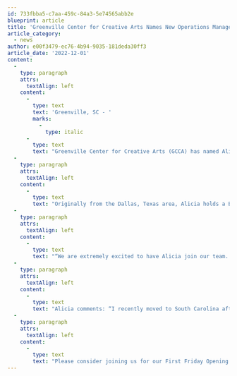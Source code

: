 ```yaml
---
id: 733fbba5-c7aa-459c-84a3-5e74565abb2e
blueprint: article
title: 'Greenville Center for Creative Arts Names New Operations Manager'
article_category:
  - news
author: e00f3479-ec76-4b94-9035-181deda30ff3
article_date: '2022-12-01'
content:
  -
    type: paragraph
    attrs:
      textAlign: left
    content:
      -
        type: text
        text: 'Greenville, SC - '
        marks:
          -
            type: italic
      -
        type: text
        text: "Greenville Center for Creative Arts (GCCA) has named Alicia Mizuno as its next Operations Manager. As the newest member of the\_ GCCA team, Alicia brings extensive experience in facilities and operational management to the organization.\_"
  -
    type: paragraph
    attrs:
      textAlign: left
    content:
      -
        type: text
        text: "Originally from the Dallas, Texas area, Alicia holds a Bachelor of Fine Arts degree in\_ Metalsmithing and Jewelry Design from the University of North Texas. She was awarded the True Blue Award for Collaboration in 2019 by her previous employer, Allied Solutions,\_ based in Plano, Texas.\_"
  -
    type: paragraph
    attrs:
      textAlign: left
    content:
      -
        type: text
        text: "“We are extremely excited to have Alicia join our team. Her operational experience and knowledge of facilities management for a large company, coupled with her passion for \_the arts, makes her a tremendous asset,” explains Jess Burgess, GCCA’s CEO. “GCCA\_ works tirelessly to bring high-quality accessible arts experiences and education to the community of Greenville. Alicia’s expertise will help the organization streamline \_operations for the artists that call GCCA home and help us continue to make a lasting \_impact for Upstate South Carolina.” \_"
  -
    type: paragraph
    attrs:
      textAlign: left
    content:
      -
        type: text
        text: "Alicia comments: “I recently moved to South Carolina after living in Texas my whole life and everyone has been so nice and welcoming since I arrived. I'm very thankful to have been given this opportunity to work with such amazing artists in the Greenville area. I'm\_ looking forward to continuing to grow with GCCA and our community!”\_\_"
  -
    type: paragraph
    attrs:
      textAlign: left
    content:
      -
        type: text
        text: "Please consider joining us for our First Friday Opening Reception on Friday, December 2, \_2022, from 6-9 PM and greet Alicia to welcome her to our team.\_"
---
```


